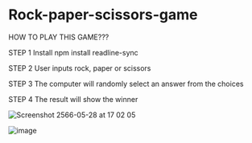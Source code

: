 # Rock-paper-scissors-game

HOW TO PLAY THIS GAME???

STEP 1 Install npm install readline-sync

STEP 2 User inputs rock, paper or scissors

STEP 3 The computer will randomly select an answer from the choices

STEP 4 The result will show the winner

![Screenshot 2566-05-28 at 17 02 05](https://github.com/GibGyb/Rock-paper-scissors-game/assets/133682073/d21ce0c6-f14d-408e-bf15-92e4f6764c09)


![image](https://github.com/GibGyb/Rock-paper-scissors-game/assets/133682073/d29a9340-bf9f-46fc-a80c-e0a8f3dd1ba9)
